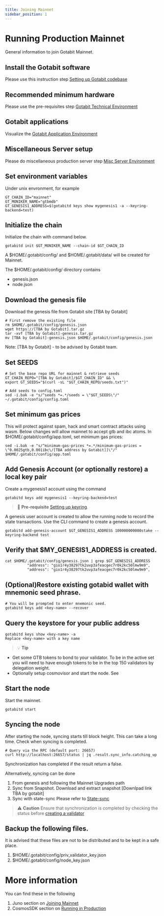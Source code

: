 ```yaml
---
title: Joining Mainnet
sidebar_position: 1
---
```


# Running Production Mainnet
General information to join Gotabit Mainnet.

## Install the Gotabit software
Please use this instruction step [Setting up Gotabit codebase](/docs/node/setup/instruction-steps.md)

## Recommended minimum hardware
Please use the pre-requisites step [Gotabit Technical Environment](/docs/node/pre-requisites/techenv.md)

## Gotabit applications
Visualize the [Gotabit Application Environment](/docs/node/pre-requisites/appenv.md)

## Miscellaneous Server setup
Please do miscellaneous production server step [Misc Server Environment](/docs/node/pre-requisites/miscenv.md)

## Set environment variables
Under unix envronment, for example
```
GT_CHAIN_ID="mainnet"
GT_MONIKER_NAME="gtbmdb"
GT_GENESIS1_ADDRESS=$(gotabitd keys show mygenesis1 -a --keyring-backend=test)

```

## Initialize the chain
Initialize the chain with command below.  
```
gotabitd init $GT_MONIKER_NAME --chain-id $GT_CHAIN_ID
```
A $HOME/.gotabit/config/ and $HOME/.gotabit/data/ will be created for Mainnet.

The $HOME/.gotabit/config/ directory contains
- genesis.json
- node.json

## Download the genesis file
Download the genesis file from Gotabit site [TBA by Gotabit]
```
# First remove the existing file
rm $HOME/.gotabit/config/genesis.json
wget https://[TBA by Gotabit].tar.gz
tar -xvf [TBA by Gotabit]-genesis.tar.gz
mv [TBA by Gotabit]-genesis.json $HOME/.gotabit/config/genesis.json
```
Note:  [TBA by Gotabit] - to be advised by Gotabit team.

## Set SEEDS
```
# Set the base repo URL for mainnet & retrieve seeds
GT_CHAIN_REPO="[TBA by Gotabit]/$GT_CHAIN_ID" && \
export GT_SEEDS="$(curl -sL "$GT_CHAIN_REPO/seeds.txt")"
​
# Add seeds to config.toml
sed -i.bak -e "s/^seeds *=.*/seeds = \"$GT_SEEDS\"/" ~/.gotabit/config/config.toml
```
## Set minimum gas prices
This will protect against spam, hack and smart contract attacks using wasm.
Below changes will allow mainnet to accept gtb and ibc atoms. In $HOME/.gotabit/config/app.toml, set minimum gas prices:
```
sed -i.bak -e "s/^minimum-gas-prices *=.*/minimum-gas-prices = \"0.0025gtb,0.001ibc\/[TBA address by Gotabit]]\"/" $HOME/.gotabit/config/app.toml
```

##  Add Genesis Account (or optionally restore) a local key pair
Create a mygenesis1 account using the command
```
gotabitd keys add mygenesis1 --keyring-backend=test
```
>:memo: **Pre-requisite** [Setting up keyring](/docs/node/pre-requisites/keyring.md).

A genesis user account is created to allow the running node to record the state transactions. Use the CLI command to create a genesis account.

```
gotabitd add-genesis-account $GT_GENESIS1_ADDRESS 100000000000stake --keyring-backend test
```

## Verify that $MY_GENESIS1_ADDRESS is created.
```
cat $HOME/.gotabit/config/genesis.json | grep $GT_GENESIS1_ADDRESS
          "address": "gio1r4y38297tk2uvp3afeacgec7r0k2kc50lmw9m9",
          "address": "gio1r4y38297tk2uvp3afeacgec7r0k2kc50lmw9m9",
```

## (Optional)Restore existing gotabid wallet with mnemonic seed phrase.
```
# You will be prompted to enter mnemonic seed.
gotabitd keys add <key-name> --recover
```

## Query the keystore for your public address
```
gotabitd keys show <key-name> -a
Replace <key-name> with a key name
```
>:bulb: **Tip**
- Get some GTB tokens to bond to your validator. To be in the active set you will need to have enough tokens to be in the top 150 validators by delegation weight. 
- Optionally setup cosmovisor and start the node. See

## Start the node
Start the mainnet.
```
gotabitd start
```

## Syncing the node
After starting the node, syncing starts till block height. This can take a long time. Check when syncing is completed.
```
# Query via the RPC (default port: 26657)
curl http://localhost:26657/status | jq .result.sync_info.catching_up
```
Synchronization has completed if the result return a false.

Alternatively, syncing can be done 
1. From genesis and following the Mainnet Upgrades path 
1. Sync from Snapshot. Download and extract snapshot
[Downlpad link TBA by gotabit]
1. Sync with state-sync Please refer to [State-sync](/docs/node/validator/run/sync.md)

>:warning: **Caution**
Ensure that synchronization is completed by checking the status before [creating a validator](/docs/node/validator/run/setup.md) 

## Backup the following files.
It is advised that these files are not to be distributed and to be kept in a safe place.
1. $HOME/.gotabit/config/priv_validator_key.json
1. $HOME/.gotabit/config/node_key.json


# More information
You can find these in the following
1. Juno section on [Joining Mainnet](https://docs.junonetwork.io/validators/joining-mainnet)
1. CosmosSDK section on [Running in Production](https://docs.cosmos.network/v0.47/run-node/run-production)  

